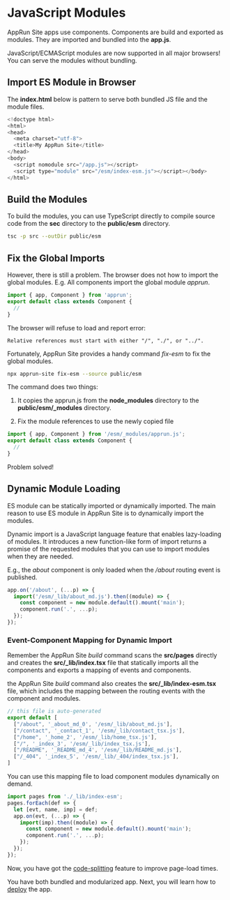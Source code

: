 # JavaScript Modules

AppRun Site apps use components. Components are build and exported as modules. They are imported and bundled into the **app.js**.

JavaScript/ECMAScript modules are now supported in all major browsers! You can serve the modules without bundling.

## Import ES Module in Browser

The **index.html** below is pattern to serve both bundled JS file and the module files.

```javascript
<!doctype html>
<html>
<head>
  <meta charset="utf-8">
  <title>My AppRun Site</title>
</head>
<body>
  <script nomodule src="/app.js"></script>
  <script type="module" src="/esm/index-esm.js"></script></body>
</html>
```

## Build the Modules

To build the modules, you can use TypeScript directly to compile source code from the **sec** directory to the **public/esm** directory.

```sh
tsc -p src --outDir public/esm
```

## Fix the Global Imports

However, there is still a problem. The browser does not how to import the global modules. E.g. All components import the global module _apprun_.

```javascript
import { app, Component } from 'apprun';
export default class extends Component {
  //
}
```

The browser will refuse to load and report error:
```
Relative references must start with either "/", "./", or "../".
```

Fortunately, AppRun Site provides a handy command _fix-esm_ to fix the global modules.

```sh
npx apprun-site fix-esm --source public/esm
```
The command does two things:

1. It copies the apprun.js from the **node_modules** directory to the **public/esm/_modules** directory.

2. Fix the module references to use the newly copied file

```javascript
import { app, Component } from '/esm/_modules/apprun.js';
export default class extends Component {
  //
}
```

Problem solved!

## Dynamic Module Loading

ES module can be statically imported or dynamically imported. The main reason to use ES module in AppRun Site is to dynamically import the modules.

Dynamic import is a JavaScript language feature that enables lazy-loading of modules. It introduces a new function-like form of import returns a promise of the requested modules that you can use to import modules when they are needed.

E.g., the _about_ component is only loaded when the _/about_ routing event is published.

```javascript
app.on('/about', (...p) => {
  import('/esm/_lib/about_md.js').then((module) => {
    const component = new module.default().mount('main');
    component.run('.', ...p);
  });
});
```

### Event-Component Mapping for Dynamic Import

Remember the AppRun Site _build_ command scans the **src/pages** directly and creates the **src/_lib/index.tsx** file that statically imports all the components and exports a mapping of events and components.

the AppRun Site _build_ command also creates the **src/_lib/index-esm.tsx** file, which includes the mapping between the routing events with the component and modules.

```javascript
// this file is auto-generated
export default [
  ["/about", '_about_md_0', '/esm/_lib/about_md.js'],
  ["/contact", '_contact_1', '/esm/_lib/contact_tsx.js'],
  ["/home", '_home_2', '/esm/_lib/home_tsx.js'],
  ["/", '_index_3', '/esm/_lib/index_tsx.js'],
  ["/README", '_README_md_4', '/esm/_lib/README_md.js'],
  ["/_404", '_index_5', '/esm/_lib/_404/index_tsx.js'],
]
```

You can use this mapping file to load component modules dynamically on demand.

```javascript
import pages from './_lib/index-esm';
pages.forEach(def => {
  let [evt, name, imp] = def;
  app.on(evt, (...p) => {
    import(imp).then((module) => {
      const component = new module.default().mount('main');
      component.run('.', ...p);
    });
  });
});
```

Now, you have got the [code-splitting](https://developers.google.com/web/fundamentals/performance/optimizing-javascript/code-splitting/) feature to improve page-load times.


You have both bundled and modularized app. Next, you will learn how to [deploy](#deploy) the app.
